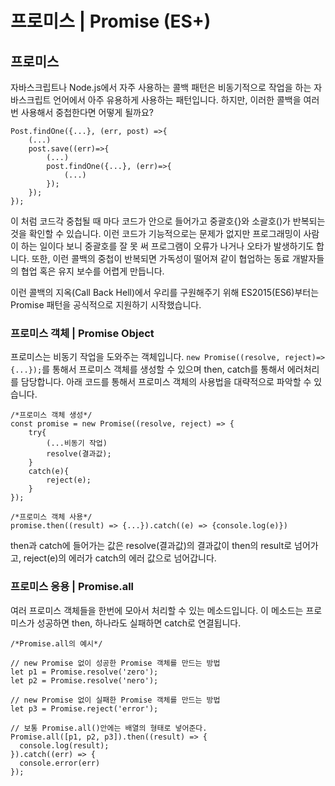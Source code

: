# 프로미스 \| Promise \(ES+\)

## 프로미스

 자바스크립트나 Node.js에서 자주 사용하는 콜백 패턴은 비동기적으로 작업을 하는 자바스크립트 언어에서 아주 유용하게 사용하는 패턴입니다. 하지만, 이러한 콜백을 여러번 사용해서 중첩한다면 어떻게 될까요?

```text
Post.findOne({...}, (err, post) =>{
    (...)
    post.save((err)=>{
        (...)
        post.findOne({...}, (err)=>{
            (...)
        });
    });
});
```

 이 처럼 코드각 중첩될 때 마다 코드가 안으로 들어가고 중괄호{}와 소괄호\(\)가 반복되는 것을 확인할 수 있습니다. 이런 코드가 기능적으로는 문제가 없지만 프로그래밍이 사람이 하는 일이다 보니 중괄호를 잘 못 써 프로그램이 오류가 나거나 오타가 발생하기도 합니다. 또한, 이런 콜백의 중첩이 반복되면 가독성이 떨어져 같이 협업하는 동료 개발자들의 협업 혹은 유지 보수를 어렵게 만듭니다.

 이런 콜백의 지옥\(Call Back Hell\)에서 우리를 구원해주기 위해 ES2015\(ES6\)부터는 Promise 패턴을 공식적으로 지원하기 시작했습니다.

### 프로미스 객체 \| Promise Object 

 프로미스는 비동기 작업을 도와주는 객체입니다. `new Promise((resolve, reject)=>{...});`를 통해서 프로미스 객체를 생성할 수 있으며 then, catch를 통해서 에러처리를 담당합니다. 아래 코드를 통해서 프로미스 객체의 사용법을 대략적으로 파악할 수 있습니다.

```text
/*프로미스 객체 생성*/
const promise = new Promise((resolve, reject) => {
    try{
        (...비동기 작업)
        resolve(결과값);
    }
    catch(e){
        reject(e);
    }
});

/*프로미스 객체 사용*/
promise.then((result) => {...}).catch((e) => {console.log(e)})

```

 then과 catch에 들어가는 값은 resolve\(결과값\)의 결과값이 then의 result로 넘어가고, reject\(e\)의 에러가 catch의 에러 값으로 넘어갑니다.

### 프로미스 응용 \| Promise.all

 여러 프로미스 객체들을 한번에 모아서 처리할 수 있는 메소드입니다. 이 메소드는 프로미스가 성공하면 then, 하나라도 실패하면 catch로 연결됩니다.

```text
/*Promise.all의 예시*/

// new Promise 없이 성공한 Promise 객체를 만드는 방법
let p1 = Promise.resolve('zero'); 
let p2 = Promise.resolve('nero');

// new Promise 없이 실패한 Promise 객체를 만드는 방법
let p3 = Promise.reject('error'); 

// 보통 Promise.all()안에는 배열의 형태로 넣어준다.
Promise.all([p1, p2, p3]).then((result) => {
  console.log(result); 
}).catch((err) => {
  console.error(err)
});
```


